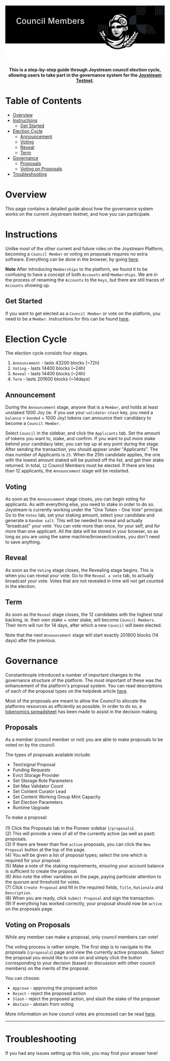 <p align="center"><img src="img/council-members_new.svg"></p>

<div align="center">
  <h4>This is a step-by-step guide through Joystream council election cycle, allowing users to take part in the governance system for the
  <a href="https://testnet.joystream.org/">Joystream Testnet</a>.<h4>
</div>



# Table of Contents

- [Overview](#overview)
- [Instructions](#instructions)
    - [Get Started](#get-started)
- [Election Cycle](#election-cycle)
    - [Announcement](#announcement)
    - [Voting](#voting)
    - [Reveal](#reveal)
    - [Term](#term)
- [Governance](#governance)
    - [Proposals](#proposals)
    - [Voting on Proposals](#voting-on-proposals)
- [Troubleshooting](#troubleshooting)


# Overview

This page contains a detailed guide about how the governance system works on the current Joystream testnet, and how you can participate.

# Instructions
Unlike most of the other current and future roles on the Joystream Platform, becoming a `Council Member` or voting on proposals requires no extra software. Everything can be done in the browser, by going [here](https://testnet.joystream.org).

**Note**
After introducing `Memberships` to the platform, we found it to be confusing to have a concept of both `Accounts` and `Memberships`. We are in the process of renaming the `Accounts` to the `Keys`, but there are still traces of `Accounts` showing up.

## Get Started
If you want to get elected as a `Council Member` or vote on the platform, you need to be a `Member`. Instructions for this can be found [here](https://github.com/JoyStream/helpdesk/#get-started).

# Election Cycle
The election cycle consists four stages.
1. `Announcement` - lasts 43200 blocks (~72h)
2. `Voting`       - lasts 14400 blocks (~24h)
3. `Reveal`       - lasts 14400 blocks (~24h)
4. `Term`         - lasts 201600 blocks (~14days)

## Announcement
During the `Announcement` stage, anyone that is a `Member`, and holds at least unstaked 1000 Joy (ie. if you use your `validator` `stash` key, you need a `balance` > `bonded` + 1000 Joy) tokens can announce their candidacy to become a `Council Member`.

Select `Council` in the sidebar, and click the `Applicants` tab. Set the amount of tokens you want to, stake, and confirm.
If you want to put more stake behind your candidacy later, you can top up at any point during the stage. After sending the transaction, you should appear under "Applicants". The max number of Applicants is `25`. When the 25th candidate applies, the one with the lowest amount staked will be pushed off the list, and get their stake returned. In total, `12` Council Members must be elected. If there are less than 12 applicants, the `Announcement` stage will be restarted.

## Voting
As soon as the `Announcement` stage closes, you can begin voting for applicants. As with everything else, you need to stake in order to do so. Joystream is currently working under the "One Token - One Vote" principal. Go to the `Votes` tab, set your staking amount, select your candidate and generate a `Random salt`. This will be needed to reveal and actually "broadcast" your vote. You can vote more than once, for your self, and for more than one applicant. All the data will be stored in your browser, so as long as you are using the same machine/browser/cookies, you don't need to save anything.

## Reveal
As soon as the `Voting` stage closes, the Revealing stage begins. This is when you can reveal your vote. Go to the `Reveal a vote` tab, to actually broadcast your vote. Votes that are not revealed in time will not get counted in the election.

## Term
As soon as the `Reveal` stage closes, the 12 candidates with the highest total backing, ie. their own stake + voter stake, will become `Council Members`. Their term will run for 14 days, after which a new `Council` will been elected.

Note that the next `Announcement` stage will start exactly 201600 blocks (14 days) after the previous.

# Governance
Constantinople introduced a number of important changes to the governance structure of the platform. The most important of these was the enhancement of the platform's proposal system. You can read descriptions of each of the proposal types on the helpdesk article [here](../../proposals/README.md).

Most of the proposals are meant to allow the Council to allocate the platforms resources as efficiently as possible. In order to do so, a [tokenomics spreadsheet](https://docs.google.com/spreadsheets/d/13Bf7VQ7-W4CEdTQ5LQQWWC7ef3qDU4qRKbnsYtgibGU/edit?usp=sharing) has been made to assist in the decision making.

## Proposals

As a member (council member or not) you are able to make proposals to be voted on by the council.

The types of proposals available include:
- Text/signal Proposal
- Funding Requests
- Evict Storage Provider
- Set Storage Role Parameters
- Set Max Validator Count
- Set Content Curator Lead
- Set Content Working Group Mint Capacity
- Set Election Parameters
- Runtime Upgrade

To make a proposal:<br><br>
 (1) Click the Proposals tab in the Pioneer sidebar (`/proposals`). <br>
 (2) This will provide a view of all of the currently active (as well as past) proposals.<br>
 (3) If there are fewer than five `active` proposals, you can click the `New Proposal` button at the top of the page.<br>
 (4) You will be given a list of proposal types; select the one which is required for your proposal.<br>
 (5) Make a note of the staking requirements, ensuring your account balance is sufficient to create the proposal.<br>
 (6) Also note the other variables on the page, paying particular attention to the quorum and threshold for votes.<br>
 (7) Click `Create Proposal` and fill in the required fields, `Title`, `Rationale` and `Description`.<br>
 (8) When you are ready, click `Submit Proposal` and sign the transaction.<br>
 (9) If everything has worked correctly, your proposal should now be `active` on the proposals page.<br>

## Voting on Proposals
While any member can make a proposal, only council members can vote!

The voting process is rather simple. The first step is to navigate to the proposals (`/proposals`) page and view the currently active proposals. Select the proposal you would like to vote on and simply click the button corresponding to your decision (based on discussion with other council members) on the merits of the proposal.

You can choose:

- `Approve` - approving the proposed action
- `Reject` - reject the proposed action
- `Slash` - reject the proposed action, and slash the stake of the proposer
- `Abstain` - abstain from voting

More information on how council votes are processed can be read [here](../../proposals/README.md).

---

# Troubleshooting
If you had any issues setting up this role, you may find your answer here!
